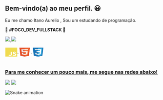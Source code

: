 ## Bem-vindo(a) ao meu perfil. 😃

 <p>Eu me chamo Itano Aurelio , Sou um estudando de programação. </p>
 <p>🤖 <strong>#FOCO_DEV_FULLSTACK 🤖</strong></p>
 
 <div>
   <a href="https://github.com/itano-aurelio">
   <img height="180em" src="https://github-readme-stats.vercel.app/api?username=itano-aurelio&show_icons=true&theme=dark&include_all_commits=true&count_private=true"/>
   <img height="180em" src="https://github-readme-stats.vercel.app/api/top-langs/?username=itano-aurelio&layout=compact&langs_count=6&theme=dark"/>

</div>
<div style="display: inline_block"><br>
  <img align="center" alt="Js" height="30" width="40" src="https://raw.githubusercontent.com/devicons/devicon/master/icons/javascript/javascript-plain.svg">
  <img align="center" alt="HTML" height="30" width="40" src="https://raw.githubusercontent.com/devicons/devicon/master/icons/html5/html5-original.svg">
  <img align="center" alt="CSS" height="30" width="40" src="https://raw.githubusercontent.com/devicons/devicon/master/icons/css3/css3-original.svg">
</div>
 
 <br>
 
  ### Para me conhecer um pouco mais, me segue nas redes abaixo!
 
<div> 
  <a href = "mailto:itano.aurelio2@gmail.com"><img src="https://img.shields.io/badge/-Gmail-%23333?style=for-the-badge&logo=gmail&logoColor=white" target="_blank"></a>
  <a href="https://www.linkedin.com/in/itano-aurelio-leite-da-silva-3750381a3/" target="_blank"><img src="https://img.shields.io/badge/-LinkedIn-%230077B5?style=for-the-badge&logo=linkedin&logoColor=white" target="_blank"></a> 
 
  ![Snake animation](https://github.com/itano-aurelio/itano-aurelio/blob/output/github-contribution-grid-snake.svg)

</div>
